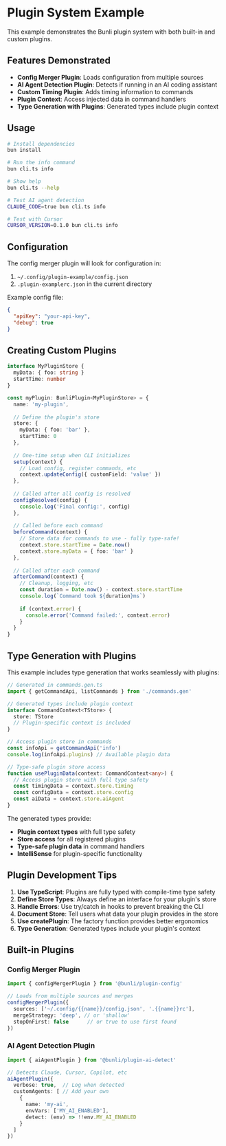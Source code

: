 # Plugin System Example

This example demonstrates the Bunli plugin system with both built-in and custom plugins.

## Features Demonstrated

- **Config Merger Plugin**: Loads configuration from multiple sources
- **AI Agent Detection Plugin**: Detects if running in an AI coding assistant
- **Custom Timing Plugin**: Adds timing information to commands
- **Plugin Context**: Access injected data in command handlers
- **Type Generation with Plugins**: Generated types include plugin context

## Usage

```bash
# Install dependencies
bun install

# Run the info command
bun cli.ts info

# Show help
bun cli.ts --help

# Test AI agent detection
CLAUDE_CODE=true bun cli.ts info

# Test with Cursor
CURSOR_VERSION=0.1.0 bun cli.ts info
```

## Configuration

The config merger plugin will look for configuration in:
1. `~/.config/plugin-example/config.json`
2. `.plugin-examplerc.json` in the current directory

Example config file:
```json
{
  "apiKey": "your-api-key",
  "debug": true
}
```

## Creating Custom Plugins

```typescript
interface MyPluginStore {
  myData: { foo: string }
  startTime: number
}

const myPlugin: BunliPlugin<MyPluginStore> = {
  name: 'my-plugin',
  
  // Define the plugin's store
  store: {
    myData: { foo: 'bar' },
    startTime: 0
  },
  
  // One-time setup when CLI initializes
  setup(context) {
    // Load config, register commands, etc
    context.updateConfig({ customField: 'value' })
  },
  
  // Called after all config is resolved
  configResolved(config) {
    console.log('Final config:', config)
  },
  
  // Called before each command
  beforeCommand(context) {
    // Store data for commands to use - fully type-safe!
    context.store.startTime = Date.now()
    context.store.myData = { foo: 'bar' }
  },
  
  // Called after each command
  afterCommand(context) {
    // Cleanup, logging, etc
    const duration = Date.now() - context.store.startTime
    console.log(`Command took ${duration}ms`)
    
    if (context.error) {
      console.error('Command failed:', context.error)
    }
  }
}
```

## Type Generation with Plugins

This example includes type generation that works seamlessly with plugins:

```typescript
// Generated in commands.gen.ts
import { getCommandApi, listCommands } from './commands.gen'

// Generated types include plugin context
interface CommandContext<TStore> {
  store: TStore
  // Plugin-specific context is included
}

// Access plugin store in commands
const infoApi = getCommandApi('info')
console.log(infoApi.plugins) // Available plugin data

// Type-safe plugin store access
function usePluginData(context: CommandContext<any>) {
  // Access plugin store with full type safety
  const timingData = context.store.timing
  const configData = context.store.config
  const aiData = context.store.aiAgent
}
```

The generated types provide:
- **Plugin context types** with full type safety
- **Store access** for all registered plugins
- **Type-safe plugin data** in command handlers
- **IntelliSense** for plugin-specific functionality

## Plugin Development Tips

1. **Use TypeScript**: Plugins are fully typed with compile-time type safety
2. **Define Store Types**: Always define an interface for your plugin's store
3. **Handle Errors**: Use try/catch in hooks to prevent breaking the CLI
4. **Document Store**: Tell users what data your plugin provides in the store
5. **Use createPlugin**: The factory function provides better ergonomics
6. **Type Generation**: Generated types include your plugin's context

## Built-in Plugins

### Config Merger Plugin
```typescript
import { configMergerPlugin } from '@bunli/plugin-config'

// Loads from multiple sources and merges
configMergerPlugin({
  sources: ['~/.config/{{name}}/config.json', '.{{name}}rc'],
  mergeStrategy: 'deep', // or 'shallow'
  stopOnFirst: false      // or true to use first found
})
```

### AI Agent Detection Plugin
```typescript
import { aiAgentPlugin } from '@bunli/plugin-ai-detect'

// Detects Claude, Cursor, Copilot, etc
aiAgentPlugin({
  verbose: true,  // Log when detected
  customAgents: [ // Add your own
    {
      name: 'my-ai',
      envVars: ['MY_AI_ENABLED'],
      detect: (env) => !!env.MY_AI_ENABLED
    }
  ]
})
```